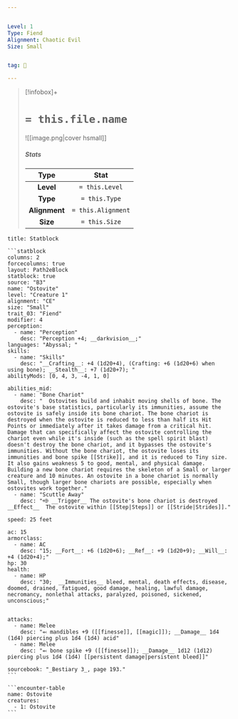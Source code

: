 ```yaml
---


Level: 1
Type: Fiend
Alignment: Chaotic Evil
Size: Small


tag: 👹

---
```


> [!infobox]+
> #  `= this.file.name`
> ![[image.png|cover hsmall]]
> ##### Stats
> Type | Stat |
> :---:|:---:|
> **Level** | `= this.Level` |
> **Type** | `= this.Type` |
> **Alignment** | `= this.Alignment` |
> **Size** | `= this.Size` |



````ad-info
title: Statblock

```statblock
columns: 2
forcecolumns: true
layout: Path2eBlock
statblock: true
source: "B3"
name: "Ostovite"
level: "Creature 1"
alignment: "CE"
size: "Small"
trait_03: "Fiend"
modifier: 4
perception:
  - name: "Perception"
    desc: "Perception +4; __darkvision__;"
languages: "Abyssal; "
skills:
  - name: "Skills"
    desc: "__Crafting__: +4 (1d20+4), (Crafting: +6 (1d20+6) when using bone); __Stealth__: +7 (1d20+7); "
abilityMods: [0, 4, 3, -4, 1, 0]

abilities_mid:
  - name: "Bone Chariot"
    desc: "  Ostovites build and inhabit moving shells of bone. The ostovite's base statistics, particularly its immunities, assume the ostovite is safely inside its bone chariot. The bone chariot is destroyed when the ostovite is reduced to less than half its Hit Points or immediately after it takes damage from a critical hit. Damage that can specifically affect the ostovite controlling the chariot even while it's inside (such as the spell spirit blast) doesn't destroy the bone chariot, and it bypasses the ostovite's immunities. Without the bone chariot, the ostovite loses its immunities and bone spike [[Strike]], and it is reduced to Tiny size. It also gains weakness 5 to good, mental, and physical damage. Building a new bone chariot requires the skeleton of a Small or larger creature and 10 minutes. An ostovite in a bone chariot is normally Small, though larger bone chariots are possible, especially when ostovites work together."
  - name: "Scuttle Away"
    desc: "⬲ __Trigger__ The ostovite's bone chariot is destroyed __Effect__  The ostovite within [[Step|Steps]] or [[Stride|Strides]]."

speed: 25 feet

ac: 15
armorclass:
  - name: AC
    desc: "15; __Fort__: +6 (1d20+6); __Ref__: +9 (1d20+9); __Will__: +4 (1d20+4);"
hp: 30
health:
  - name: HP
    desc: "30;  __Immunities__ bleed, mental, death effects, disease, doomed, drained, fatigued, good damage, healing, lawful damage, necromancy, nonlethal attacks, paralyzed, poisoned, sickened, unconscious;"


attacks:
  - name: Melee
    desc: "⬻ mandibles +9 ([[finesse]], [[magic]]); __Damage__ 1d4 (1d4) piercing plus 1d4 (1d4) acid"
  - name: Melee
    desc: "⬻ bone spike +9 ([[finesse]]); __Damage__ 1d12 (1d12) piercing plus 1d4 (1d4) [[persistent damage|persistent bleed]]"

sourcebook: "_Bestiary 3_, page 193."
```

```encounter-table
name: Ostovite
creatures:
  - 1: Ostovite
```

````


